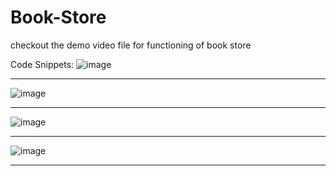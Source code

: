 # Book-Store
checkout the demo video file for functioning of book store

Code Snippets:
![image](https://github.com/Parasar33/Book-Store/assets/110784718/f781f3ee-7dbc-4af9-b9e0-243fc912d004)
***********************************************************************************************************************************************************************************************************************
![image](https://github.com/Parasar33/Book-Store/assets/110784718/788f6143-ba26-495a-8b2b-2dd5ecfb3c6a)
***********************************************************************************************************************************************************************************************************************
![image](https://github.com/Parasar33/Book-Store/assets/110784718/20244304-79bc-4445-afb1-f14f88a787b7)
***********************************************************************************************************************************************************************************************************************
![image](https://github.com/Parasar33/Book-Store/assets/110784718/6be7e305-0bbd-448c-98e8-9a1d6c289d27)
***********************************************************************************************************************************************************************************************************************
